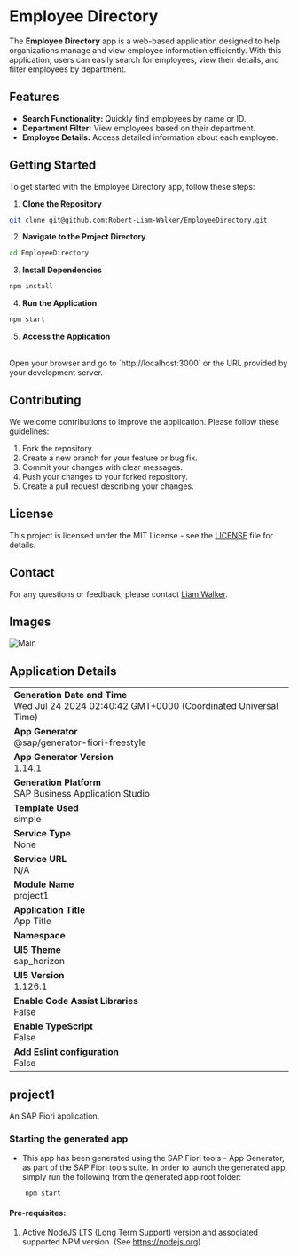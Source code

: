# Employee Directory

The **Employee Directory** app is a web-based application designed to help organizations manage and view employee information efficiently. With this application, users can easily search for employees, view their details, and filter employees by department.

## Features

- **Search Functionality:** Quickly find employees by name or ID.
- **Department Filter:** View employees based on their department.
- **Employee Details:** Access detailed information about each employee.

## Getting Started

To get started with the Employee Directory app, follow these steps:

1. **Clone the Repository**

```bash
git clone git@github.com:Robert-Liam-Walker/EmployeeDirectory.git
```

2. **Navigate to the Project Directory**

```bash
cd EmployeeDirectory
```

3. **Install Dependencies**

```bash
npm install
```
4. **Run the Application**

```bash
npm start
```
5. **Access the Application** <br />
<br />
Open your browser and go to `http://localhost:3000` or the URL provided by your development server.

## Contributing

We welcome contributions to improve the application. Please follow these guidelines:

1. Fork the repository.
2. Create a new branch for your feature or bug fix.
3. Commit your changes with clear messages.
4. Push your changes to your forked repository.
5. Create a pull request describing your changes.

## License

This project is licensed under the MIT License - see the [LICENSE](LICENSE) file for details.

## Contact

For any questions or feedback, please contact [Liam Walker](mailto:liam.walker@example.com).
## Images
![Main](https://i.imgur.com/mpBQMDb.png)
## Application Details
|               |
| ------------- |
|**Generation Date and Time**<br>Wed Jul 24 2024 02:40:42 GMT+0000 (Coordinated Universal Time)|
|**App Generator**<br>@sap/generator-fiori-freestyle|
|**App Generator Version**<br>1.14.1|
|**Generation Platform**<br>SAP Business Application Studio|
|**Template Used**<br>simple|
|**Service Type**<br>None|
|**Service URL**<br>N/A
|**Module Name**<br>project1|
|**Application Title**<br>App Title|
|**Namespace**<br>|
|**UI5 Theme**<br>sap_horizon|
|**UI5 Version**<br>1.126.1|
|**Enable Code Assist Libraries**<br>False|
|**Enable TypeScript**<br>False|
|**Add Eslint configuration**<br>False|

## project1

An SAP Fiori application.

### Starting the generated app

-   This app has been generated using the SAP Fiori tools - App Generator, as part of the SAP Fiori tools suite.  In order to launch the generated app, simply run the following from the generated app root folder:

```
    npm start
```

#### Pre-requisites:

1. Active NodeJS LTS (Long Term Support) version and associated supported NPM version.  (See https://nodejs.org)


